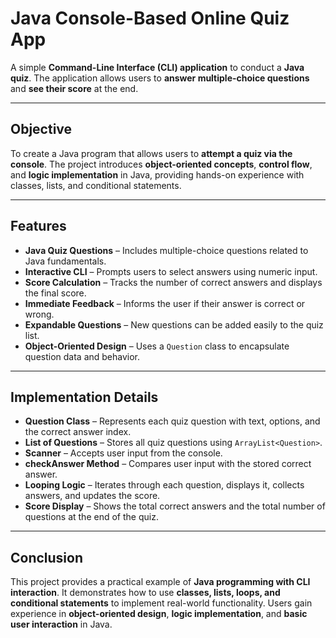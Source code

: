 # Java Console-Based Online Quiz App

A simple **Command-Line Interface (CLI) application** to conduct a **Java quiz**. The application allows users to **answer multiple-choice questions** and **see their score** at the end.

---

## Objective
To create a Java program that allows users to **attempt a quiz via the console**. The project introduces **object-oriented concepts**, **control flow**, and **logic implementation** in Java, providing hands-on experience with classes, lists, and conditional statements.

---

## Features
- **Java Quiz Questions** – Includes multiple-choice questions related to Java fundamentals.  
- **Interactive CLI** – Prompts users to select answers using numeric input.  
- **Score Calculation** – Tracks the number of correct answers and displays the final score.  
- **Immediate Feedback** – Informs the user if their answer is correct or wrong.  
- **Expandable Questions** – New questions can be added easily to the quiz list.  
- **Object-Oriented Design** – Uses a `Question` class to encapsulate question data and behavior.

---

## Implementation Details
- **Question Class** – Represents each quiz question with text, options, and the correct answer index.  
- **List of Questions** – Stores all quiz questions using `ArrayList<Question>`.  
- **Scanner** – Accepts user input from the console.  
- **checkAnswer Method** – Compares user input with the stored correct answer.  
- **Looping Logic** – Iterates through each question, displays it, collects answers, and updates the score.  
- **Score Display** – Shows the total correct answers and the total number of questions at the end of the quiz.

---

## Conclusion
This project provides a practical example of **Java programming with CLI interaction**. It demonstrates how to use **classes, lists, loops, and conditional statements** to implement real-world functionality. Users gain experience in **object-oriented design**, **logic implementation**, and **basic user interaction** in Java.
